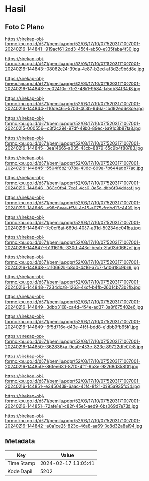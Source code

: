 # Hasil

## Foto C Plano

https://sirekap-obj-formc.kpu.go.id/d671/pemilu/pdpr/52/03/17/10/07/5203171007001-20240216-144841--919acf61-2dd3-4564-ab50-e935faba4f30.jpg

https://sirekap-obj-formc.kpu.go.id/d671/pemilu/pdpr/52/03/17/10/07/5203171007001-20240216-144843--08062e24-39da-4e87-b2ed-af3d2c9b6d8e.jpg

https://sirekap-obj-formc.kpu.go.id/d671/pemilu/pdpr/52/03/17/10/07/5203171007001-20240216-144843--ec02410c-71e2-48b1-9584-fa5db34f34d8.jpg

https://sirekap-obj-formc.kpu.go.id/d671/pemilu/pdpr/52/03/17/10/07/5203171007001-20240216-144844--110de465-5703-403b-946a-cbd92ed6e3ce.jpg

https://sirekap-obj-formc.kpu.go.id/d671/pemilu/pdpr/52/03/17/10/07/5203171007001-20240215-000556--c3f2c294-97df-49b0-89ec-ba91c3b87fa8.jpg

https://sirekap-obj-formc.kpu.go.id/d671/pemilu/pdpr/52/03/17/10/07/5203171007001-20240216-144845--3ea14665-a035-48cb-8879-65c9b4f88783.jpg

https://sirekap-obj-formc.kpu.go.id/d671/pemilu/pdpr/52/03/17/10/07/5203171007001-20240216-144845--5504f6b2-078a-406c-899a-7b644adb77ac.jpg

https://sirekap-obj-formc.kpu.go.id/d671/pemilu/pdpr/52/03/17/10/07/5203171007001-20240216-144846--363e9fb4-7ca1-4ea6-8a5a-dbb6f04ddaaf.jpg

https://sirekap-obj-formc.kpu.go.id/d671/pemilu/pdpr/52/03/17/10/07/5203171007001-20240216-144846--e98c8eee-ff74-4c45-a075-fcdbd13c4499.jpg

https://sirekap-obj-formc.kpu.go.id/d671/pemilu/pdpr/52/03/17/10/07/5203171007001-20240216-144847--7c0cf6af-669d-4087-a91d-50234dc041ba.jpg

https://sirekap-obj-formc.kpu.go.id/d671/pemilu/pdpr/52/03/17/10/07/5203171007001-20240216-144847--b131616c-330d-443d-beab-3fa03d0662ef.jpg

https://sirekap-obj-formc.kpu.go.id/d671/pemilu/pdpr/52/03/17/10/07/5203171007001-20240216-144848--c110662b-b8d0-4416-a7c7-fa10618c9b69.jpg

https://sirekap-obj-formc.kpu.go.id/d671/pemilu/pdpr/52/03/17/10/07/5203171007001-20240216-144848--7234dca8-1263-44cf-b4fb-26014b73b8fb.jpg

https://sirekap-obj-formc.kpu.go.id/d671/pemilu/pdpr/52/03/17/10/07/5203171007001-20240216-144849--3dbb3108-ca4d-454e-ad37-3a8f675402e6.jpg

https://sirekap-obj-formc.kpu.go.id/d671/pemilu/pdpr/52/03/17/10/07/5203171007001-20240216-144849--6f5d716e-d43e-4f6f-bdd8-e1dbb9fb65b1.jpg

https://sirekap-obj-formc.kpu.go.id/d671/pemilu/pdpr/52/03/17/10/07/5203171007001-20240216-144850--3628364a-9ca0-433e-823e-89722dfe07c8.jpg

https://sirekap-obj-formc.kpu.go.id/d671/pemilu/pdpr/52/03/17/10/07/5203171007001-20240216-144850--86fee63d-87f0-4f1f-9b3e-98268d358f01.jpg

https://sirekap-obj-formc.kpu.go.id/d671/pemilu/pdpr/52/03/17/10/07/5203171007001-20240216-144851--e3450439-6aac-45f4-8f21-0995a935fc54.jpg

https://sirekap-obj-formc.kpu.go.id/d671/pemilu/pdpr/52/03/17/10/07/5203171007001-20240216-144851--72afe1e1-c82f-45e5-aed9-6ba069d7e73d.jpg

https://sirekap-obj-formc.kpu.go.id/d671/pemilu/pdpr/52/03/17/10/07/5203171007001-20240216-144842--a0a1ce26-823c-46a8-aa69-3c8d32a8a194.jpg


## Metadata

| Key        | Value               |
| ---------- | ------------------- |
| Time Stamp | 2024-02-17 13:05:41 |
| Kode Dapil | 5202                |



